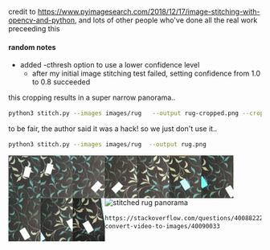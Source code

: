 credit to https://www.pyimagesearch.com/2018/12/17/image-stitching-with-opencv-and-python, and lots of other people who've done all the real work preceeding this


#### random notes

- added -cthresh option to use a lower confidence level
    - after my initial image stitching test failed, setting confidence from 1.0 to 0.8 succeeded


this cropping results in a super narrow panorama..
```bash
python3 stitch.py --images images/rug   --output rug-cropped.png --crop 1
```
to be fair, the author said it was a hack! so we just don't use it..
```bash
python3 stitch.py --images images/rug  --output rug.png
```
<img src="images/rug/rug01.jpg" width="64px" align="left" />
<img src="images/rug/rug02.jpg" width="64px" align="left" />
<img src="images/rug/rug03.jpg" width="64px" align="left" />
<img src="images/rug/rug04.jpg" width="64px" align="left" />
<img src="images/rug/rug05.jpg" width="64px" align="left" />
<img src="images/rug/rug06.jpg" width="64px" align="left" />
<img src="images/rug/rug07.jpg" width="64px" align="left" />
<img src="images/rug/rug08.jpg" width="64px" align="left" />
<img src="images/rug/rug09.jpg" width="64px" align="left" />
<img src="images/rug/rug10.jpg" width="64px" align="left" />


<img src="rug.png" alt="stitched rug panorama" title="rug"/>


    https://stackoverflow.com/questions/40088222/ffmpeg-convert-video-to-images/40090033
